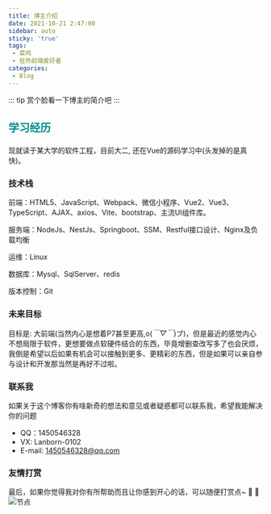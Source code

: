 ```yaml
---
title: 博主介绍
date: 2021-10-21 2:47:00
sidebar: auto
sticky: 'true'
tags:
 - 菜鸡
 - 狂热前端爱好者
categories:
 - Blog
---
```


::: tip
赏个脸看一下博主的简介吧
:::

### <h3 style="color: #008c8c; font-size: 1.5em">学习经历</h3>
现就读于某大学的软件工程，目前大二, 还在Vue的源码学习中(头发掉的是真快)。
### 技术栈

前端：HTML5、JavaScript、Webpack、微信小程序、Vue2、Vue3、TypeScript、AJAX、axios、Vite、bootstrap、主流UI组件库。

服务端：NodeJs、NestJs、Springboot、SSM、Restful接口设计、Nginx及负载均衡

运维：Linux

数据库：Mysql、SqlServer、redis

版本控制：Git
### 未来目标
目标是: 大前端(当然内心是想着P7甚至更高,o(*￣▽￣*)ブ)，但是最近的感觉内心不想局限于软件，更想要做点软硬件结合的东西，毕竟增删查改写多了也会厌烦，我倒是希望以后如果有机会可以接触到更多、更精彩的东西，但是如果可以亲自参与设计和开发那当然是再好不过啦。
### 联系我

如果关于这个博客你有啥新奇的想法和意见或者疑惑都可以联系我，希望我能解决你的问题
- QQ：1450546328
- VX: Lanborn-0102
- E-mail: 1450546328@qq.com

### 友情打赏
最后，如果你觉得我对你有所帮助而且让你感到开心的话，可以随便打赏点~ :lemon: :pineapple: 
![节点](./Collection.png)